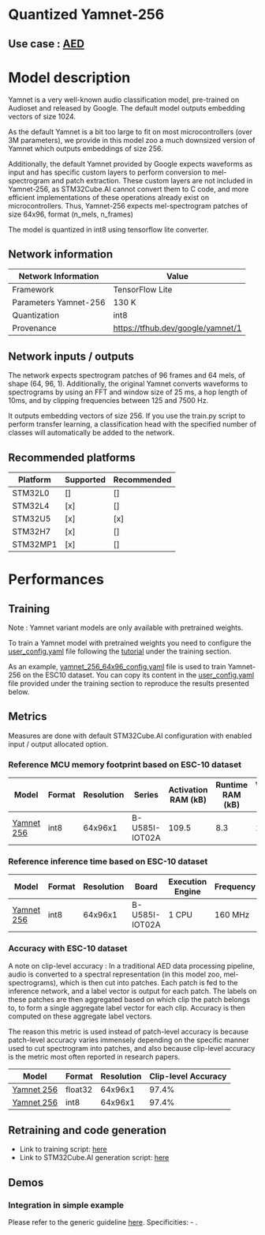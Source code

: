 # Quantized Yamnet-256

## **Use case** : [AED](../../../audio_event_detection/README.md)

# Model description

Yamnet is a very well-known audio classification model, pre-trained on Audioset and released by Google. The default model outputs embedding vectors of size 1024.

As the default Yamnet is a bit too large to fit on most microcontrollers (over 3M parameters), we provide in this model zoo a much downsized version of Yamnet which outputs embeddings of size 256.

Additionally, the default Yamnet provided by Google expects waveforms as input and has specific custom layers to perform conversion to mel-spectrogram and patch extraction.
These custom layers are not included in Yamnet-256, as STM32Cube.AI cannot convert them to C code, and more efficient implementations of these operations already exist on microcontrollers. 
Thus, Yamnet-256 expects mel-spectrogram patches of size 64x96, format (n_mels, n_frames)

The model is quantized in int8 using tensorflow lite converter.

## Network information


| Network Information     |  Value          |
|-------------------------|-----------------|
|  Framework              | TensorFlow Lite |
|  Parameters Yamnet-256  | 130 K           |
|  Quantization           | int8            |
|  Provenance             | https://tfhub.dev/google/yamnet/1 |

## Network inputs / outputs


The network expects spectrogram patches of 96 frames and 64 mels, of shape (64, 96, 1).
Additionally, the original Yamnet converts waveforms to spectrograms by using an FFT and window size of 25 ms, a hop length of 10ms, and by clipping frequencies between 125 and 7500 Hz.

It outputs embedding vectors of size 256. If you use the train.py script to perform transfer learning, a classification head with the specified number of classes will automatically be added to the network.


## Recommended platforms

| Platform | Supported | Recommended |
|----------|-----------|-----------|
| STM32L0  |[]|[]|
| STM32L4  |[x]|[]|
| STM32U5  |[x]|[x]|
| STM32H7  |[x]|[]|
| STM32MP1 |[x]|[]|



# Performances
## Training

Note : Yamnet variant models are only available with pretrained weights.

To train a Yamnet model with pretrained weights you need to configure the [user_config.yaml](../../scripts/training/user_config.yaml) file following the [tutorial](../../scripts/training/README.md) under the training section.

As an example, [yamnet_256_64x96_config.yaml](ST_pretrainedmodel_public_dataset/esc_10/yamnet_256_64x96/yamnet_256_64x96_config.yaml) file is used to train Yamnet-256 on the ESC10 dataset. You can copy its content in the [user_config.yaml](../../scripts/training/user_config.yaml) file provided under the training section to reproduce the results presented below.
## Metrics


Measures are done with default STM32Cube.AI configuration with enabled input / output allocated option.


### Reference MCU memory footprint based on ESC-10 dataset


| Model             | Format | Resolution | Series  | Activation RAM (kB) | Runtime RAM (kB) | Weights Flash (kB) | Code Flash (kB) | Total RAM (kB)  | Total Flash (kB) |
|-------------------|--------|------------|---------|----------------|-------------|---------------|------------|-------------|-------------|
|[Yamnet 256](ST_pretrainedmodel_public_dataset/esc_10/yamnet_256_64x96/yamnet_256_64x96_int8.tflite) | int8 | 64x96x1 | B-U585I-IOT02A    | 109.5               |   8.3        |   135.9           |   52.6     | 117.9 | 188.5 | 

### Reference inference time based on ESC-10 dataset


| Model             | Format | Resolution | Board            | Execution Engine | Frequency    | Inference time  |
|-------------------|--------|------------|------------------|------------------|--------------|-----------------|
| [Yamnet 256](ST_pretrainedmodel_public_dataset/esc_10/yamnet_256_64x96/yamnet_256_64x96_int8.tflite) | int8 | 64x96x1 | B-U585I-IOT02A | 1 CPU | 160 MHz | 321 ms |


### Accuracy with ESC-10 dataset

A note on clip-level accuracy : In a traditional AED data processing pipeline, audio is converted to a spectral representation (in this model zoo, mel-spectrograms), which is then cut into patches. Each patch is fed to the inference network, and a label vector is output for each patch. The labels on these patches are then aggregated based on which clip the patch belongs to, to form a single aggregate label vector for each clip. Accuracy is then computed on these aggregate label vectors.

The reason this metric is used instead of patch-level accuracy is because patch-level accuracy varies immensely depending on the specific manner used to cut spectrogram into patches, and also because clip-level accuracy is the metric most often reported in research papers.

| Model | Format | Resolution | Clip-level Accuracy |
|-------|--------|------------|----------------|
| [Yamnet 256](ST_pretrainedmodel_public_dataset/esc_10/yamnet_256_64x96/yamnet_256_64x96.h5) | float32 | 64x96x1 | 97.4% |
| [Yamnet 256](ST_pretrainedmodel_public_dataset/esc_10/yamnet_256_64x96/yamnet_256_64x96_int8.tflite) | int8 | 64x96x1 | 97.4% |


## Retraining and code generation


- Link to training script: [here](../../../audio_event_detection/scripts/training/README.md)
- Link to STM32Cube.AI generation script: [here]()


## Demos
### Integration in simple example


Please refer to the generic guideline [here](../../../audio_event_detection/scripts/deployment/README.md).
Specificities: - . 